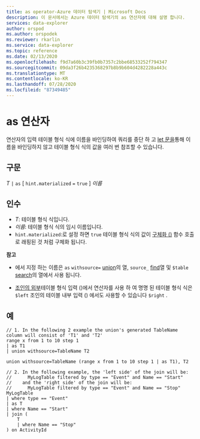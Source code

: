 ```yaml
---
title: as operator-Azure 데이터 탐색기 | Microsoft Docs
description: 이 문서에서는 Azure 데이터 탐색기의 as 연산자에 대해 설명 합니다.
services: data-explorer
author: orspod
ms.author: orspodek
ms.reviewer: rkarlin
ms.service: data-explorer
ms.topic: reference
ms.date: 02/13/2020
ms.openlocfilehash: f9d7a60b3c39fb0b7357c2bbe68533252f794347
ms.sourcegitcommit: 09da3f26b4235368297b8b9b604d4282228a443c
ms.translationtype: MT
ms.contentlocale: ko-KR
ms.lasthandoff: 07/28/2020
ms.locfileid: "87349485"
---
```

# <a name="as-operator"></a>as 연산자

연산자의 입력 테이블 형식 식에 이름을 바인딩하여 쿼리를 중단 하 고 [let 문을](letstatement.md)통해 이름을 바인딩하지 않고 테이블 형식 식의 값을 여러 번 참조할 수 있습니다.

## <a name="syntax"></a>구문

*T* `|` `as` [ `hint.materialized` `=` `true` ] *이름*

## <a name="arguments"></a>인수

* *T*: 테이블 형식 식입니다.
* *이름*: 테이블 형식 식의 임시 이름입니다.
* `hint.materialized`:로 설정 하면 `true` 테이블 형식 식의 값이 [구체화 ()](./materializefunction.md) 함수 호출로 래핑된 것 처럼 구체화 됩니다.

**참고**

* 에서 지정 하는 이름은 `as` `withsource=` [union](./unionoperator.md)의 열, `source_` [find](./findoperator.md)열 및 `$table` [search](./searchoperator.md)의 열에서 사용 됩니다.

* [조인의 외부](./joinoperator.md)테이블 형식 입력 ()에서 연산자를 사용 하 여 명명 된 테이블 형식 식은 `$left` 조인의 테이블 내부 입력 () 에서도 사용할 수 있습니다 `$right` .

## <a name="examples"></a>예

```kusto
// 1. In the following 2 example the union's generated TableName column will consist of 'T1' and 'T2'
range x from 1 to 10 step 1 
| as T1 
| union withsource=TableName T2

union withsource=TableName (range x from 1 to 10 step 1 | as T1), T2

// 2. In the following example, the 'left side' of the join will be: 
//      MyLogTable filtered by type == "Event" and Name == "Start"
//    and the 'right side' of the join will be: 
//      MyLogTable filtered by type == "Event" and Name == "Stop"
MyLogTable  
| where type == "Event"
| as T
| where Name == "Start"
| join (
    T
    | where Name == "Stop"
) on ActivityId
```
